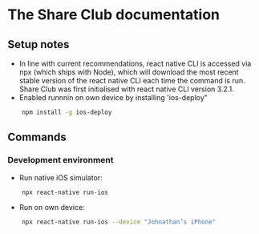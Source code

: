# The Share Club documentation
## Setup notes
- In line with current recommendations, react native CLI is accessed via npx (which ships with Node), which will download the most recent stable version of the react native CLI each time the command is run. Share Club was first initialised with react native CLI version 3.2.1.
- Enabled runnnin on own device by installing 'ios-deploy"
```zsh
    npm install -g ios-deploy
```
## Commands
### Development environment
- Run native iOS simulator: 
```zsh
    npx react-native run-ios
```
- Run on own device:
```zsh
    npx react-native run-ios --device "Johnathan’s iPhone"
```